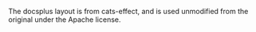 The docsplus layout is from cats-effect, and is used unmodified from the original under the Apache license.
